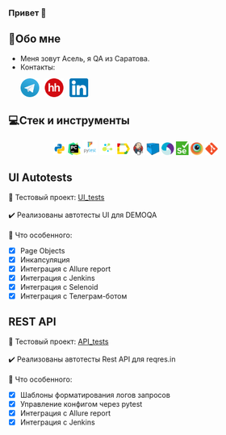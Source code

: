 ### Привет 👋

<!--Обо мне-->

## :information_desk_person:Обо мне

- Меня зовут Асель, я QA из Саратова.
- Контакты:

<p>
  &#8287;&#8287;&#8287;&#8287;&#8287;
  <a href="https://t.me/bis_asel"><img width="37px" alt="Telegram" title="Telegram" src="./images/icons/tg.png"/></a>
  &#8287;
  <a href="https://saratov.hh.ru/resume/8f93290aff03d58ba20039ed1f58473569336c"><img width="37px" alt="hh" title="hh" src="./images/icons/HeadHunter_logo.png"/></a>
  &#8287;
  <a href="https://www.linkedin.com/mwlite/in/asel-bisengalieva-62277524a"><img width="37px" alt="Linkedin" title="Linkedin" src="./images/icons/linkedin.png"/></a>
  &#8287;
</p>

## 💻Стек и инструменты

<p  align="center">
  <code><img width="5%" title="Python" src="./images/icons/python.png"></code>
  <code><img width="5%" title="PyCharm" src="./images/icons/pycharm.png"></code>
  <code><img width="6%" title="Pytest" src="./images/icons/pytest.png"></code>
  <code><img width="6%" title="Selene" src="./images/icons/selene.png"></code>
  <code><img width="5%" title="Allure Report" src="./images/icons/allure_report.png"></code>
  <code><img width="5%" title="Jenkins" src="./images/icons/jenkins.png"></code>
  <code><img width="5%" title="Selenoid" src="./images/icons/selenoid.png"></code>
  <code><img width="5%" title="Appium" src="./images/icons/Appium-01.png"></code>
  <code><img width="5%" title="Selenium" src="./images/icons/selenium.png"></code>
  <code><img width="5%" title="Browserstack" src="./images/icons/browserstack.png"></code>
  <code><img width="5%" title="Github" src="./images/icons/git-logo.svg"></code>
</p>

## UI Autotests
:link: Тестовый проект: <a target="_blank" href="https://github.com/aselka/qa_guru_ui">UI_tests</a></br></br>
:heavy_check_mark: Реализованы автотесты UI для DEMOQA </br></br>
:round_pushpin: Что особенного:

- [x] Page Objects
- [x] Инкапсуляция
- [x] Интеграция с Allure report
- [x] Интеграция с Jenkins
- [x] Интеграция с Selenoid
- [x] Интеграция с Телеграм-ботом

## REST API
:link: Тестовый проект: <a target="_blank" href="https://github.com/aselka/qa_guru_api">API_tests</a></br></br>
:heavy_check_mark: Реализованы автотесты Rest API для reqres.in </br></br>
:round_pushpin: Что особенного:

- [x] Шаблоны форматирования логов запросов
- [x] Управление конфигом через pytest
- [x] Интеграция с Allure report
- [x] Интеграция с Jenkins

